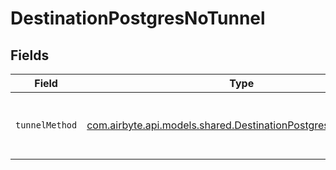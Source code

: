 # DestinationPostgresNoTunnel


## Fields

| Field                                                                                                                   | Type                                                                                                                    | Required                                                                                                                | Description                                                                                                             |
| ----------------------------------------------------------------------------------------------------------------------- | ----------------------------------------------------------------------------------------------------------------------- | ----------------------------------------------------------------------------------------------------------------------- | ----------------------------------------------------------------------------------------------------------------------- |
| `tunnelMethod`                                                                                                          | [com.airbyte.api.models.shared.DestinationPostgresTunnelMethod](../../models/shared/DestinationPostgresTunnelMethod.md) | :heavy_check_mark:                                                                                                      | No ssh tunnel needed to connect to database                                                                             |